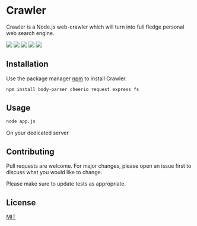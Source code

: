 # Crawler

Crawler is a Node.js web-crawler which will turn into full fledge personal web search engine.

![](https://img.shields.io/github/issues/dungeonaltaf/webCrawler?style=plastic)
![](https://img.shields.io/github/forks/dungeonaltaf/webCrawler?style=plastic)
![](https://img.shields.io/github/stars/dungeonaltaf/webCrawler?style=plastic)
![](https://img.shields.io/github/license/dungeonaltaf/webCrawler?style=plastic)
![](https://img.shields.io/twitter/url?style=social)
## Installation

Use the package manager [npm](https://www.npmjs.com/) to install Crawler.

```bash
npm install body-parser cheerio request express fs
```

## Usage

```python
node app.js 
```
On your dedicated server
## Contributing
Pull requests are welcome. For major changes, please open an issue first to discuss what you would like to change.

Please make sure to update tests as appropriate.

## License
[MIT](https://choosealicense.com/licenses/mit/)